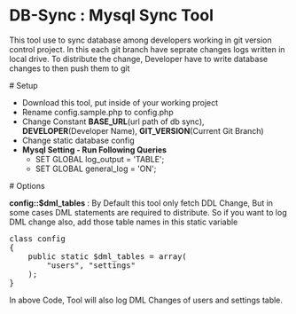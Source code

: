 # DB-Sync : Mysql Sync Tool
<p>
This tool use to sync database among developers working in git version control project. In this each git branch have seprate changes logs written in local drive. To distribute the change, Developer have to write database changes to then push them to git
</p>
# Setup
<p>
<ul>
<li>Download this tool, put inside of your working project</li>
<li>Rename config.sample.php to config.php</li>
<li>Change Constant <b>BASE_URL</b>(url path of db sync), <b>DEVELOPER</b>(Developer Name), <b>GIT_VERSION</b>(Current Git Branch)</li>
<li>Change static database config</li>
<li><b>Mysql Setting - Run Following Queries</b>
  <ul>
    <li>SET GLOBAL log_output = 'TABLE';</li>
    <li>SET GLOBAL general_log = 'ON';</li>
  </ul>
  </li>
</ul>
</p>
# Options 
<p>
<b>config::$dml_tables</b> : By Default this tool only fetch DDL Change, But in some cases DML statements are required to distribute. So if you want to log DML change also, add those table names in this static variable
<br/>
<pre>
class config
{
    public static $dml_tables = array(
        "users", "settings"
    );
}
</pre>
In above Code, Tool will also log DML Changes of users and settings table.
</p>
